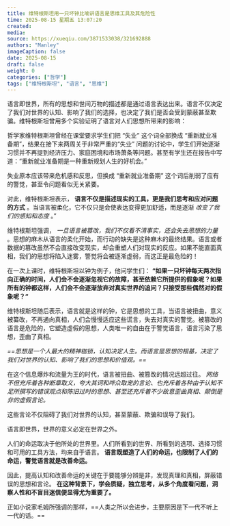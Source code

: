 ```yaml
---
title: 维特根斯坦用一只坏钟比喻讲语言是思维工具及其危险性
time: 2025-08-15 星期五 13:07:20
created:  
media: 
source: https://xueqiu.com/3871533038/321692888
authors: "Manley"
imageCaption: false
date: 2025-08-15
draft: false 
weight: 0
categories: ["哲学"]
tags: ["维特根斯坦", "语言", "思维"]
---
```




语言即世界，所有的思想和世间万物的描述都是通过语言表达出来。语言不仅决定了我们对世界的认知、影响了我们的选择，也决定了我们是否会受到蒙蔽甚至欺骗。维特根斯坦曾用多个实验证明了语言对人们思想所带来的影响：

哲学家维特根斯坦曾经在课堂要求学生们把 “失业” 这个词全部换成 “重新就业准备期”，结果在接下来两周关于非常严重的“失业” 问题的讨论中，学生们开始逐渐习惯并不再提到经济压力、家庭困境和市场萧条等问题。甚至有学生还在报告中写道：“重新就业准备期是一种重新规划人生的好机会。”

失业原本应该带来危机感和反思，但换成 “重新就业准备期” 这个词后削弱了应有的警觉，甚至令问题看似无关紧要。

对此，维特根斯坦表示， **语言不仅是描述现实的工具，更是我们思考和应对问题的方式** 。当语言被柔化，它不仅只是会使表达变得更加舒适，而是逐渐 *改变了我们的感知和态度* 。”

维特根斯坦强调， *一旦语言被篡改，我们不仅看不清事实，还会失去思想的力量* 。思想的麻木从语言的柔化开始，而行动的缺失是这种麻木的最终结果。语言或者数据的篡改虽然不会直接改变现实，却会重塑人们对现实的反应。如果不能直面真相，我们的思想将陷入迷雾，警觉将会被逐渐虚弱，而这正是最危险的！

在一次上课时，维特根斯坦以钟为例子，他问学生们： **“如果一只坏钟每天两次指向正确的时间，人们会不会逐渐忽视它的故障，甚至依赖它所提供的假象呢？如果所有的钟都这样，人们会不会逐渐放弃对真实世界的追问？只接受那些偶然对的假象呢？“** 

维特根斯坦随后表示，语言就是这样的钟，它是思想的工具，当语言被扭曲，意义被纂改，不再通向真相，人们会慢慢适应这些谎言，失去对真实的警觉。被篡改的语言是危险的，它塑造虚假的思想，人类唯一的自由在于警觉语言，语言污染了思想，歪曲了真相。

 *==思想是一个人最大的精神枷锁，认知决定人生。而语言是思想的根基，决定了我们对世界的认知、影响了我们的思想和价值观。==* 

在这个信息爆炸和流量为王的时代，语言被扭曲、被篡改的情况远超过往。 *网络不但充斥着各种断章取义，夸大其词和哗众取宠的言论、也充斥着各种由于认知不足所撰写的错误观点和陈旧过时的思想、甚至还充斥着不少故意歪曲真相、颠倒是非的虚假言论。* 

这些言论不仅阻碍了我们对世界的认知，甚至蒙蔽、欺骗和误导了我们。

语言即世界，世界的意义必定在世界之外。

人们的命运取决于他所处的世界里。人们所看到的世界、所看到的选项、选择习惯和可用的工具方法，均来自于语言。 **语言既塑造了人们的命运，也限制了人们的命运，警觉语言就是改善命运。** 

因此，提高认知和改善命运的关键在于要能够分辨是非，发现真理和真相，屏蔽错误的思想和言论。 **在这种背景下，学会质疑，独立思考，从多个角度看问题，洞察人性和不盲目迷信便显得尤为重要了。** 

正如小说家毛姆所强调的那样，==人类之所以会进步，主要原因是下一代不听上一代的话。==